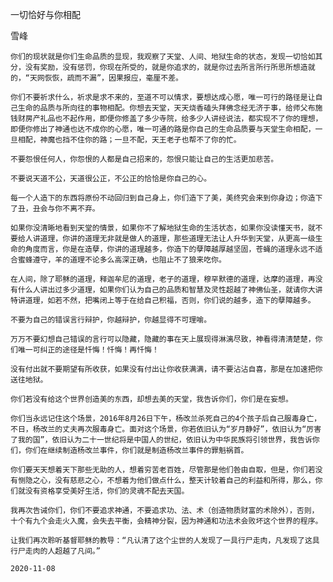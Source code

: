 一切恰好与你相配

雪峰


    你们的现状就是你们生命品质的显现，我观察了天堂、人间、地狱生命的状态，发现一切恰如其分，没有奖励，没有惩罚，你现在所受的，就是你追求的，就是你过去所言所行所思所想造就的，“天网恢恢，疏而不漏”，因果报应，毫厘不差。

    你们不要祈求什么，祈求是求不来的，至道不可以情求，要想达成心愿，唯一可行的路径是让自己生命的品质与所向往的事物相配。你想去天堂，天天烧香磕头拜佛念经无济于事，给师父布施钱财房产礼品也不起作用，即便你修盖了多少寺院，给多少人讲经说法，都实现不了你的理想，即便你修出了神通也达不成你的心愿，唯一可通的路是你自己的生命品质要与天堂生命相配，一旦相配，神魔也挡不住你的路；一旦不配，天王老子也帮不了你的忙。

    不要怨恨任何人，你怨恨的人都是自己招来的，怨恨只能让自己的生活更加悲苦。

    不要说天道不公，天道很公正，不公正的恰恰是你自己的心。

    每一个人造下的东西将原份不动回归到自己身上，你们造下了美，美终究会来到你身边；你造下了丑，丑会与你不离不弃。

    如果你没清晰地看到天堂的情景，如果你不了解地狱生命的生活状态，如果你没读懂天书，就不要给人讲道理，你讲的道理无非就是做人的道理，那些道理无法让人升华到天堂，从更高一级生命的角度而言，你是在造孽，你讲的道理越多，你造下的孽障越厚越坚固，苍蝇的道理永远不适合蜜蜂遵守，羊的道理不论多么高深正确，也阻止不了狼来吃你。

    在人间，除了耶稣的道理，释迦牟尼的道理，老子的道理，穆罕默德的道理，达摩的道理，再没有什么人讲出过多少道理，如果你们认为自己的品质和智慧及灵性超越了神佛仙圣，就请你大讲特讲道理，如若不然，把嘴闭上等于在给自己积福，否则，你们说的越多，造下的孽障越多。

    不要为自己的错误言行辩护，你越辩护，你越显得不可理喻。

    万万不要幻想自己错误的言行可以隐藏，隐藏的事在天上展现得淋漓尽致，神看得清清楚楚，你们唯一可纠正的途径是忏悔！忏悔！再忏悔！

    没有付出就不要期望有所收获，如果没有付出让你收获满满，请不要沾沾自喜，那是在加速把你送往地狱。

    你们若没有给这个世界创造美的东西，却想去美的天堂，我告诉你们，你们是在妄想。

    你们当永远记住这个场景，2016年8月26日下午，杨改兰杀死自己的4个孩子后自己服毒身亡，不日，杨改兰的丈夫再次服毒身亡。面对这个场景，你若依旧认为“岁月静好”，依旧认为“厉害了我的国”，依旧认为二十一世纪将是中国人的世纪，依旧认为中华民族将引领世界，我告诉你们，你们在继续制造杨改兰事件，你们就是制造杨改兰事件的罪魁祸首。

    你们要天天想着天下那些无助的人，想着穷苦老百姓，尽管那是他们咎由自取，但是，你们若没有恻隐之心，没有慈悲之心，不想着为他们做点什么，整天计较着自己的利益和所得，那么，你们就没有资格享受美好生活，你们的灵魂不配去天国。

    我再次告诫你们，你们不要追求神通，不要追求功、法、术（创造物质财富的术除外），否则，十个有九个会走火入魔，会失去平衡，会精神分裂，因为神通和功法术会败坏这个世界的程序。

    让我们再次聆听基督耶稣的教导：“凡认清了这个尘世的人发现了一具行尸走肉，凡发现了这具行尸走肉的人超越了凡间。”

    2020-11-08



